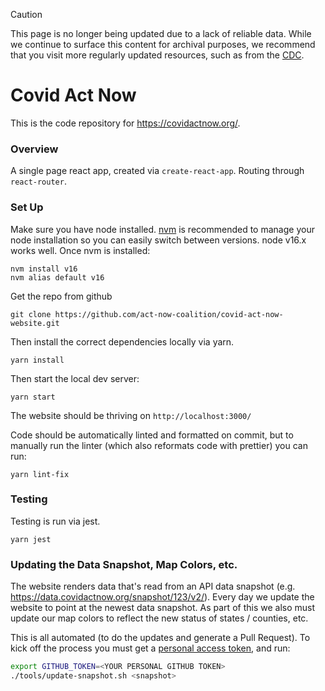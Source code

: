 > [!CAUTION]
> This page is no longer being updated due to a lack of reliable data. While we continue to surface this content for archival purposes, we recommend that you visit more regularly updated resources, such as from the [CDC](https://www.cdc.gov/coronavirus/2019-ncov/index.html).

# Covid Act Now

This is the code repository for https://covidactnow.org/.

### Overview

A single page react app, created via `create-react-app`. Routing through `react-router`.


### Set Up

Make sure you have node installed. [nvm](https://github.com/nvm-sh/nvm) is recommended to manage your node installation so you can easily switch between versions.  node v16.x works well. Once nvm is installed:
```
nvm install v16
nvm alias default v16
```

Get the repo from github
```
git clone https://github.com/act-now-coalition/covid-act-now-website.git
```

Then install the correct dependencies locally via yarn.
```
yarn install
```

Then start the local dev server:
```
yarn start
```

The website should be thriving on `http://localhost:3000/`


Code should be automatically linted and formatted on commit, but to manually run the linter (which also reformats code with prettier) you can run:
```
yarn lint-fix
```

### Testing

Testing is run via jest.
```
yarn jest
```

### Updating the Data Snapshot, Map Colors, etc.
The website renders data that's read from an API data snapshot (e.g.
https://data.covidactnow.org/snapshot/123/v2/). Every day we update the website
to point at the newest data snapshot. As part of this we also must update our
map colors to reflect the new status of states / counties, etc.

This is all automated (to do the updates and generate a Pull Request). To kick off the process you must get a
[personal access token](https://help.github.com/en/github/authenticating-to-github/creating-a-personal-access-token-for-the-command-line),
and run:

```bash
export GITHUB_TOKEN=<YOUR PERSONAL GITHUB TOKEN>
./tools/update-snapshot.sh <snapshot>
```
